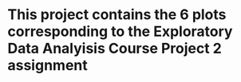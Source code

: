 # This project contains the 6 plots corresponding to the Exploratory Data Analyisis Course Project 2 assignment
